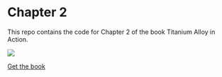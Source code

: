# Chapter 2

This repo contains the code for Chapter 2 of the book Titanium Alloy in Action.

![](http://drops.ricardoalcocer.com/drops/taia_cover_github-07GyoFXHsF.png)

[Get the book](http://bit.ly/alloybook)

